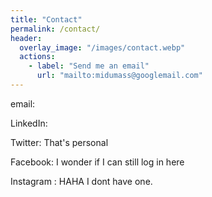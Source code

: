 ```yaml
---
title: "Contact"
permalink: /contact/
header:
  overlay_image: "/images/contact.webp"
  actions:
    - label: "Send me an email"
      url: "mailto:midumass@googlemail.com"
---
```

email: <omitted temporarily>

LinkedIn: <omitted temporarily>

Twitter: That's personal

Facebook: I wonder if I can still log in here

Instagram : HAHA I dont have one.
